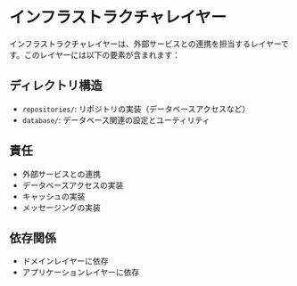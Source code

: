 # インフラストラクチャレイヤー

インフラストラクチャレイヤーは、外部サービスとの連携を担当するレイヤーです。このレイヤーには以下の要素が含まれます：

## ディレクトリ構造

- `repositories/`: リポジトリの実装（データベースアクセスなど）
- `database/`: データベース関連の設定とユーティリティ

## 責任

- 外部サービスとの連携
- データベースアクセスの実装
- キャッシュの実装
- メッセージングの実装

## 依存関係

- ドメインレイヤーに依存
- アプリケーションレイヤーに依存 
